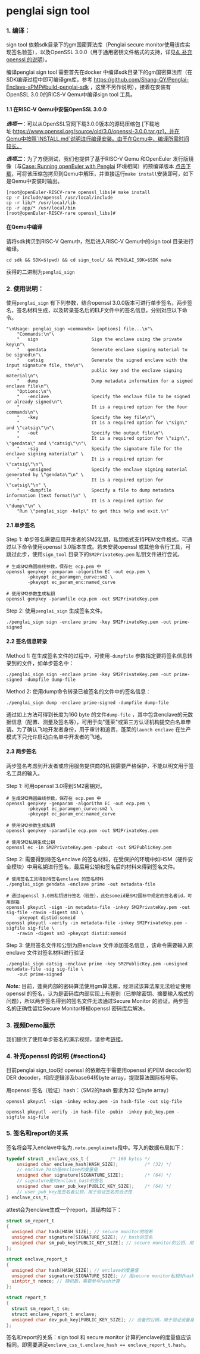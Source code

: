 # penglai sign tool

### 1. 编译：

sign tool 依赖sdk目录下的gm国密算法库（Penglai secure monitor使用该库实现签名验签），以及OpenSSL 3.0.0（用于通用密钥文件格式的支持，详见[4. 补充openssl 的说明](#section4)）。

编译penglai sign tool 需要首先在docker 中编译sdk目录下的gm国密算法库（在SDK编译过程中即可编译gm库，参考 https://github.com/Shang-QY/Penglai-Enclave-sPMP#build-penglai-sdk ，这里不另作说明），接着在安装有OpenSSL 3.0.0的RICS-V Qemu中编译sign tool 工具。

#### 1.1 在RISC-V Qemu中安装OpenSSL 3.0.0

***选项一***：可以从OpenSSL官网下载3.0.0版本的源码压缩包 [下载地址:https://www.openssl.org/source/old/3.0/openssl-3.0.0.tar.gz]，并在Qemu中按照`INSTALL.md`说明进行编译安装。由于在Qemu中，编译所需时间较长。

***选项二***：为了方便测试，我们也提供了基于RISC-V Qemu 和OpenEuler 发行版镜像（与[Case: Running openEuler with Penglai](https://github.com/Shang-QY/Penglai-Enclave-sPMP#case-running-openeuler-with-penglai) 环境相同）的预编译版本 [点击下载](https://ipads.se.sjtu.edu.cn:1313/f/2e621476fa544e68bf68/?dl=1)，可将该压缩包拷贝到Qemu中解压，并直接运行`make install`安装即可，如下是Qemu中安装时输出。

```
[root@openEuler-RISCV-rare openssl_libs]# make install
cp -r include/openssl /usr/local/include
cp -r lib/* /usr/local/lib
cp -r app/* /usr/local/bin
[root@openEuler-RISCV-rare openssl_libs]#
```

#### 在Qemu中编译

请将sdk拷贝到RISC-V Qemu中，然后进入RISC-V Qemu中的sign tool 目录进行编译。

```
cd sdk && SDK=$(pwd) && cd sign_tool/ && PENGLAI_SDK=$SDK make
```

获得的二进制为`penglai_sign`



### 2. 使用说明：

使用`penglai_sign` 有下列参数，结合openssl 3.0.0版本可进行单步签名，两步签名，签名材料生成，以及转录签名后的ELF文件中的签名信息，分别对应以下命令。

```
"\nUsage: penglai_sign <commands> [options] file...\n"\
    "Commands:\n"\
    "   sign                    Sign the enclave using the private key\n"\
    "   gendata                 Generate enclave signing material to be signed\n"\
    "   catsig                  Generate the signed enclave with the input signature file, the\n"\
    "                           public key and the enclave signing material\n"\
    "   dump                    Dump metadata information for a signed enclave file\n"\
    "Options:\n"\
    "   -enclave                Specify the enclave file to be signed or already signed\n"\
    "                           It is a required option for the four commands\n"\
    "   -key                    Specify the key file\n"\
    "                           It is a required option for \"sign\" and \"catsig\"\n"\
    "   -out                    Specify the output file\n"\
    "                           It is a required option for \"sign\", \"gendata\" and \"catsig\"\n"\
    "   -sig                    Specify the signature file for the enclave signing material\n" \
    "                           It is a required option for \"catsig\"\n"\
    "   -unsigned               Specify the enclave signing material generated by \"gendata\"\n" \
    "                           It is a required option for \"catsig\"\n" \
    "   -dumpfile               Specify a file to dump metadata information (text format)\n" \
    "                           It is a required option for \"dump\"\n" \
    "Run \"penglai_sign -help\" to get this help and exit.\n"
```

#### 2.1 单步签名

Step 1: 单步签名需要应用开发者的SM2私钥，私钥格式支持PEM文件格式。可通过以下命令使用openssl 3.0版本生成。若未安装openssl 或其他命令行工具，可跳过此步，使用`sign_tool` 目录下的`SM2PrivateKey.pem` 私钥文件进行尝试。

```
# 生成SM2椭圆曲线参数，保存在 ecp.pem 中
openssl genpkey -genparam -algorithm EC -out ecp.pem \
        -pkeyopt ec_paramgen_curve:sm2 \
        -pkeyopt ec_param_enc:named_curve

# 使用SM2参数生成私钥
openssl genpkey -paramfile ecp.pem -out SM2PrivateKey.pem
```

Step 2: 使用`penglai_sign` 生成签名文件。

```
./penglai_sign sign -enclave prime -key SM2PrivateKey.pem -out prime-signed
```

#### 2.2 签名信息转录

Method 1: 在生成签名文件的过程中，可使用`-dumpfile` 参数指定要将签名信息转录到的文件，如单步签名中：

```
./penglai_sign sign -enclave prime -key SM2PrivateKey.pem -out prime-signed -dumpfile dump-file
```

Method 2: 使用dump命令转录已被签名的文件中的签名信息：

```
./penglai_sign dump -enclave prime-signed -dumpfile dump-file
```

通过如上方法可得到长度为160 byte 的文件`dump-file` ，其中包含enclave的元数据信息（配置、测量及签名等），可用于向"蓬莱"或第三方认证机构提交白名单申请。为了确认飞地开发者身份，用于审计和追责，蓬莱的`launch enclave` 在生产模式下只允许启动白名单中开发者的飞地。

#### 2.3 两步签名

两步签名考虑到开发者或应用服务提供商的私钥需要严格保护，不能以明文用于签名工具的输入。

Step 1: 可用openssl 3.0得到SM2密钥对。

```
# 生成SM2椭圆曲线参数，保存在 ecp.pem 中
openssl genpkey -genparam -algorithm EC -out ecp.pem \
        -pkeyopt ec_paramgen_curve:sm2 \
        -pkeyopt ec_param_enc:named_curve

# 使用SM2参数生成私钥
openssl genpkey -paramfile ecp.pem -out SM2PrivateKey.pem

# 使用SM2私钥生成公钥
openssl ec -in SM2PrivateKey.pem -pubout -out SM2PublicKey.pem
```
Step 2: 需要得到待签名enclave 的签名材料，在受保护的环境中如HSM（硬件安全模块）中用私钥进行签名，最后用公钥和签名后的材料来得到签名文件。
```
# 使用签名工具得到待签名enclave 的签名材料
./penglai_sign gendata -enclave prime -out metadata-file

# 通过openssl 3.0用私钥进行签名（验签），此处someid是SM2国标中规定的签名者id，可用邮箱
openssl pkeyutl -sign -in metadata-file -inkey SM2PrivateKey.pem -out sig-file -rawin -digest sm3 \
    -pkeyopt distid:someid
openssl pkeyutl -verify -in metadata-file -inkey SM2PrivateKey.pem -sigfile sig-file \
    -rawin -digest sm3 -pkeyopt distid:someid
```

Step 3: 使用签名文件和公钥为原enclave 文件添加签名信息 ，该命令需要输入原enclave 文件对签名材料进行验证

```
./penglai_sign catsig -enclave prime -key SM2PublicKey.pem -unsigned metadata-file -sig sig-file \
    -out prime-signed
```

***Note:*** 目前，蓬莱内部的密码算法使用gm算法库，经测试该算法库无法验证使用openssl 的签名，认为是密码库内部实现上有差别（已排除密钥、摘要输入格式的问题），所以两步签名得到的签名文件无法通过Secure Monitor 的验证。两步签名的正确性留给Secure Monitor移植openssl 密码库后解决。

### 3. 视频Demo展示

我们提供了使用单步签名的演示视频，请参考[链接](https://ipads.se.sjtu.edu.cn:1313/f/1ceba27708c74cbab4c0/)。

### 4. 补充openssl 的说明 {#section4}

目前penglai sign_tool对 openssl 的依赖在于需要用openssl 的PEM decoder和DER decoder，相应逻辑涉及base64转byte array，提取算法国际标号等。

用openssl 签名（验证）hash：（SM2的hash 要求为32 位byte array）

```
openssl pkeyutl -sign -inkey eckey.pem -in hash-file -out sig-file

openssl pkeyutl -verify -in hash-file -pubin -inkey pub_key.pem -sigfile sig-file
```

### 5. 签名和report的关系

签名将会写入enclave中名为`.note.penglaimeta`段中。写入的数据布局如下：

```c
typedef struct _enclave_css_t {        /* 160 bytes */
    unsigned char enclave_hash[HASH_SIZE];          /* (32) */
    // enclave_hash是enclave的度量值
    unsigned char signature[SIGNATURE_SIZE];        /* (64) */
    // signature是对enclave_hash的签名
    unsigned char user_pub_key[PUBLIC_KEY_SIZE];    /* (64) */
    // user_pub_key是签名者公钥，用于验证签名的合法性
} enclave_css_t;
```

attest会为enclave生成一个report，其结构如下：

```c
struct sm_report_t
{
  unsigned char hash[HASH_SIZE]; // secure monitor的哈希
  unsigned char signature[SIGNATURE_SIZE]; // hash的签名
  unsigned char sm_pub_key[PUBLIC_KEY_SIZE]; // secure monitor的公钥，用于验证签名
};

struct enclave_report_t
{
  unsigned char hash[HASH_SIZE]; // enclave的度量值
  unsigned char signature[SIGNATURE_SIZE]; // 用secure monitor私钥对hash的签名
  uintptr_t nonce; // 随机数，需要参与hash计算
};

struct report_t
{
  struct sm_report_t sm;
  struct enclave_report_t enclave;
  unsigned char dev_pub_key[PUBLIC_KEY_SIZE]; // 设备的公钥，用于验证设备身份
};
```

签名和report的关系：sign tool 和 secure monitor 计算的enclave的度量值应该相同，即需要满足`enclave_css_t.enclave_hash == enclave_report_t.hash`。
